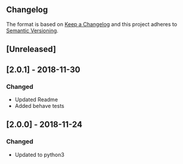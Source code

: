 ## Changelog

The format is based on [Keep a Changelog](http://keepachangelog.com/)
and this project adheres to [Semantic Versioning](http://semver.org/).

## [Unreleased]

## [2.0.1] - 2018-11-30
### Changed
- Updated Readme
- Added behave tests

## [2.0.0] - 2018-11-24
### Changed
- Updated to python3
